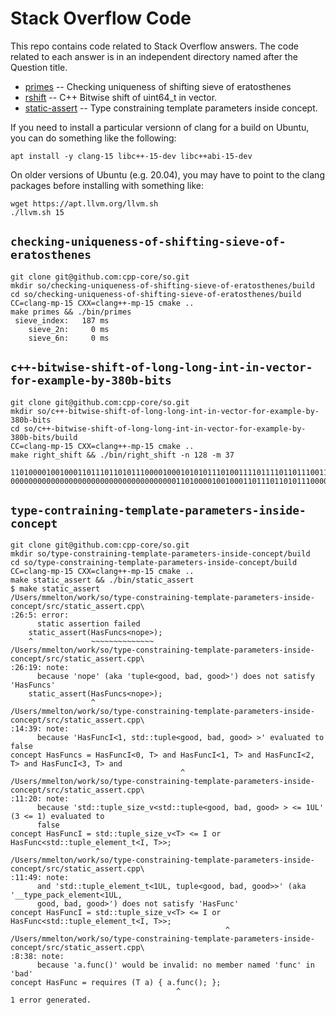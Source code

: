 # Stack Overflow Code

This repo contains code related to Stack Overflow answers. The code
related to each answer is in an independent directory named after the
Question title.

* [primes](#primes) -- Checking uniqueness of shifting sieve of eratosthenes
* [rshift](#rshift) -- C++ Bitwise shift of uint64_t in vector.
* [static-assert](#static-assert) -- Type constraining template parameters inside concept.

If you need to install a particular versionn of clang for a build on Ubuntu, you
can do something like the following:

```
apt install -y clang-15 libc++-15-dev libc++abi-15-dev
```

On older versions of Ubuntu (e.g. 20.04), you may have to point to the
clang packages before installing with something like:

```
wget https://apt.llvm.org/llvm.sh
./llvm.sh 15
```

## <a name="#primes"></a>`checking-uniqueness-of-shifting-sieve-of-eratosthenes`

```
git clone git@github.com:cpp-core/so.git
mkdir so/checking-uniqueness-of-shifting-sieve-of-eratosthenes/build
cd so/checking-uniqueness-of-shifting-sieve-of-eratosthenes/build
CC=clang-mp-15 CXX=clang++-mp-15 cmake ..
make primes && ./bin/primes
 sieve_index:   187 ms
    sieve_2n:     0 ms
    sieve_6n:     0 ms
```

## <a name="#rshift"></a>`c++-bitwise-shift-of-long-long-int-in-vector-for-example-by-380b-bits`

```
git clone git@github.com:cpp-core/so.git
mkdir so/c++-bitwise-shift-of-long-long-int-in-vector-for-example-by-380b-bits
cd so/c++-bitwise-shift-of-long-long-int-in-vector-for-example-by-380b-bits/build
CC=clang-mp-15 CXX=clang++-mp-15 cmake ..
make right_shift && ./bin/right_shift -n 128 -m 37
                                     110100001001000110111011010111000010001010101110100111101111011011100111111000011111101011101110110101011100001100011111011110010010000010000010001101010010110011111000000001111011011111011111
000000000000000000000000000000000000011010000100100011011101101011100001000101010111010011110111101101110011111100001111110101110111011010101110000110001111101111001001000001000001000110101001

```

## <a name="#static-assert"></a>`type-contraining-template-parameters-inside-concept`

```
git clone git@github.com:cpp-core/so.git
mkdir so/type-constraining-template-parameters-inside-concept/build
cd so/type-constraining-template-parameters-inside-concept/build
CC=clang-mp-15 CXX=clang++-mp-15 cmake ..
make static_assert && ./bin/static_assert
$ make static_assert
/Users/mmelton/work/so/type-constraining-template-parameters-inside-concept/src/static_assert.cpp\
:26:5: error:
      static assertion failed
    static_assert(HasFuncs<nope>);
    ^             ~~~~~~~~~~~~~~
/Users/mmelton/work/so/type-constraining-template-parameters-inside-concept/src/static_assert.cpp\
:26:19: note:
      because 'nope' (aka 'tuple<good, bad, good>') does not satisfy 'HasFuncs'
    static_assert(HasFuncs<nope>);
                  ^
/Users/mmelton/work/so/type-constraining-template-parameters-inside-concept/src/static_assert.cpp\
:14:39: note:
      because 'HasFuncI<1, std::tuple<good, bad, good> >' evaluated to false
concept HasFuncs = HasFuncI<0, T> and HasFuncI<1, T> and HasFuncI<2, T> and HasFuncI<3, T> and
                                      ^
/Users/mmelton/work/so/type-constraining-template-parameters-inside-concept/src/static_assert.cpp\
:11:20: note:
      because 'std::tuple_size_v<std::tuple<good, bad, good> > <= 1UL' (3 <= 1) evaluated to
      false
concept HasFuncI = std::tuple_size_v<T> <= I or HasFunc<std::tuple_element_t<I, T>>;
                   ^
/Users/mmelton/work/so/type-constraining-template-parameters-inside-concept/src/static_assert.cpp\
:11:49: note:
      and 'std::tuple_element_t<1UL, tuple<good, bad, good>>' (aka '__type_pack_element<1UL,
      good, bad, good>') does not satisfy 'HasFunc'
concept HasFuncI = std::tuple_size_v<T> <= I or HasFunc<std::tuple_element_t<I, T>>;
                                                ^
/Users/mmelton/work/so/type-constraining-template-parameters-inside-concept/src/static_assert.cpp\
:8:38: note:
      because 'a.func()' would be invalid: no member named 'func' in 'bad'
concept HasFunc = requires (T a) { a.func(); };
                                     ^
1 error generated.
```
